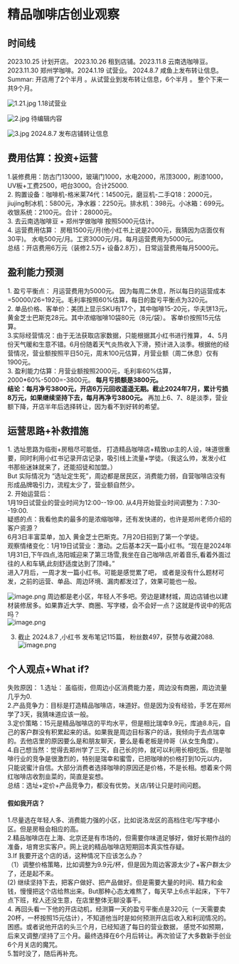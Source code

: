 <h1> 精品咖啡店创业观察 </h1>

<h2> 时间线 </h2>
2023.10.25 计划开店。 2023.10.26 租到店铺。2023.11.8 云南选咖啡豆。2023.11.30 郑州学咖啡。2024.1.19 试营业。 2024.8.7 咸鱼上发布转让信息。 <br>
Summar: 开店用了2个半月 。从试营业到发布转让信息，6个半月 。 整个下来一共9个月。<br>

![1.21.jpg](https://s2.loli.net/2024/08/08/wFTtVpEQ6xLlBXr.jpg)
1.18试营业 <br>

![2.jpg](https://s2.loli.net/2024/08/08/ArjRBaLtuE57iFU.jpg)
待编辑内容 <br>

![3.jpg](https://s2.loli.net/2024/08/08/w1pMWE6vCDd3tKQ.jpg)
2024.8.7 发布店铺转让信息 <br>
<h2> 费用估算：投资+运营 </h2>
1.装修费用：防古门13000，玻璃门1000，水电2000，吊顶3000，刷漆1000，UV板+工费2500，吧台3000。合计25000.<br>
2. 购置设备：咖啡机-格米莱74代：14500元，磨豆机-二手Q18：2000元，jiujing制冰机：5800元，净水器：2250元。排水机：398元。小冰箱：699元。收银系统：2100元。合计：28000元。<br>
3. 去云南选咖啡豆 + 郑州学做咖啡 按照5000元估计。<br>
4. 运营费用估算： 房租1500元/月(他小红书上说是2000元，我猜因为店面仅有30平)。 水电500元/月。工资3000元/月。每月运营费用为5000元。 <br>
总结：开店费用6万元（装修2.5万+ 设备2.8万），日常运营费用每月5000元。<br>
<h2> 盈利能力预测</h2>
1. 盈亏平衡点： 月运营费用为5000元。 因为每周二休息，所以每日的运营成本=50000/26=192元。毛利率按照60%估算，每日的盈亏平衡点为320元。<br>
2. 单品价格、客单价：美团上显示SKU有17个，其中咖啡15-20元，华夫饼13元，黄金芝士巴斯克28元。其中浓缩咖啡10袋80元（8元/袋）。 客单价按照15元估算。 <br>
3.实际经营情况：由于无法获取店家数据，只能根据其小红书进行推算， 4、5月份天气暖和生意不错。6月份随着天气炎热收入下滑，预计进入淡季。根据他的经营情况，营业额按照平日50元，周末100元估算，月营业额（周二休息）仅有1900元。<br>
3. 盈利能力估算：月营业额按照2000元，毛利率60%估算，2000*60%-5000=-3800元。<strong> 每月亏损额是3800元。</strong> <br>
<strong>结论：每月净亏3800元，开店6万元回收遥遥无期。截止2024年7月，累计亏损8万元，如果继续坚持下去，每月再净亏3800元。</strong> 再加上6、7、8是淡季，营业额下降，开店半年后选择转让，因为看不到好转的希望。

<h2> 运营思路+补救措施</h2>
1. 选址思路为临街+房租尽可能低， 打造精品咖啡店+精致up主的人设，味道很重要，同时利用小红书记录开店记录，吸引线上流量+学徒。（我这么帅，发发小红书那些迷妹就来了，还能招徒和加盟。）<br>
 But 实际情况为 “选址定生死”，周边都是居民区，消费能力弱，自营咖啡店没有形成品牌吸引力，流程太少了，营业额自然少。<br>
2.  开始运营后： <br>
1月19日试营业的营业时间为12:00--19:00. 从4月开始营业时间调整为：7:30--19:00.<br>疑惑的点：我看他卖的最多的是浓缩咖啡，还有发快递的，也许是郑州老师介绍的客户资源？<br>
6月3日丰富菜单，加入 黄金芝士巴斯克。7月20日招到了第一个学徒。<br>
观察情绪变化：1月19日试营业：激动。之后基本2天一篇小红书。“现在是2024年1月31日,下午四点,洛阳城迎来了第三场雪,我坐在自己咖啡店,听着音乐,看着外面过往的人和车辆,此刻舒适度达到了顶峰。” <br>进入7月后，一周才发一篇小红书。可能是感觉累了吧， 或者是没有什么题材可发，之前的运营、单品、周边环境、漏肉都发过了，效果可能也一般。<br>


![image.png](https://s2.loli.net/2024/08/08/kxQXfSiCl63ZRrA.png)
周边都是老小区，年轻人不多吧。旁边是建材城，周边店铺也以建材装修居多。如果靠近大学、商圈、写字楼，会不会好一点？这就是传说中的死店吗？ <br>
![image.png](https://s2.loli.net/2024/08/08/kxQXfSiCl63ZRrA.png) <br>

3. 截止 2024.8.7 ,小红书 发布笔记115篇， 粉丝数497，获赞与收藏2088.<br>
![image.png](https://s2.loli.net/2024/08/08/J8euvzS5sFBjhYW.png)
<h2> 个人观点+What if? </h2>
失败原因： 1.选址： 虽临街，但周边小区消费能力差，周边没有商圈，周边流量几乎为0.<br>
2.产品竞争力：目标是打造精品咖啡店，味道好。但是因为没有经验，手艺在郑州学了3天，我猜味道应该一般。<br>
3.定价策略：15元是精品咖啡店的平均水平，但是相比瑞幸9.9元，库迪8.8元，自己的客户群没有积累起来的话。如果我是周边目标客户的话，我倾向于去点瑞幸的。去他店里的原因要么是和朋友聊天，要么是看老板是帅哥（从女生角度）。<br>
4.自己想当然：觉得去郑州学了三天，自己长的帅，就可以利用长相吃饭。但是咖啡行业的竞争是很激烈的，特别是瑞幸和蜜雪，已把咖啡的价格打到10元以内，只能说蜜汁自信。大部分消费者选择咖啡的原因还是价格，不是长相。想着来个网红咖啡店收割韭菜的，简直是妄想。<br>
总结：选址+定价+产品竞争力，都没有优势。关店/转让只是时间问题。<br>
<h4> 假如我开店？ </h4>
1.尽量选在年轻人多、消费能力强的小区，比如说洛龙区的高档住宅/写字楼小区。但是房租会相应的高。<br>
2.精品咖啡店在上海、北京还是有市场的，但需要你味道足够好，做好长期作战的准备，培育忠实客户。网上说的精品咖啡店短期回本真实性存疑。<br>
3.If 我要开这个店的话，这种情况下应该怎么办？<br> 
（1）调整价格策略，比如调整为9.9元/杯，但是因为周边客源太少了+客户群太少了，还是起不来。<br>
 (2) 继续坚持下去，把客户做好、把产品做好。但是需要大量的时间、精力和金钱，慢慢把这个店给熬出来。But那种心态太难熬了，每天早上6点半起床，下午7点下班，栓人还没生意，在店里整体无聊没事干。<br>
4. 再回头看一下他的开店动机，经测算一天的盈亏平衡点是320元（一天需要卖20杯，一杯按照15元估计），不知道他当时是如何预测开店后收入和利润情况的。困惑。或者说他开店的头三个月，已经知道了每日的营业数据， 感觉不如预期，后来又调整/坚持了三个月。最终选择在6个月后转让。再次验证了大多数新手创业6个月关店的魔咒。<br>
5.暂时没了，随后再补充。 <br>

